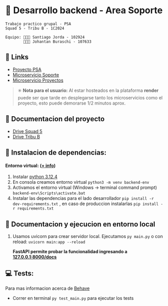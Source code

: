 # 💾 Desarrollo backend - Area Soporte
    Trabajo practico grupal - PSA 
    Squad 5 - Tribu B - 1C2024

    Equipo: 👨🏻‍🦱 Santiago Jorda - 102924
            👨🏻‍🦱 Johantan Buraschi - 107633 


## 🔗 Links 
* [Proyecto PSA](https://psa-management-system.onrender.com/)
* [Microservicio Soporte](https://psa-support-microservice.onrender.com/docs)
* [Microservicio Proyectos](https://psa-project-microservice.onrender.com/docs)
> ✳️ **Nota para el usuario:** Al estar hosteados en la plataforma **render** puede ser que tarde en desplegarse tanto los microservicios como el proyecto, esto puede demorarse 1/2 minutos aprox. 

## 📄 Documentacion del proyecto
* [Drive Squad 5](https://drive.google.com/drive/folders/16KUXoImTK2DJhupSf9I3fHXa1O-lUWv8?usp=drive_link)
* [Drive Tribu B](https://drive.google.com/drive/folders/1kk9sMHNTHK2ZDU2OysbkcFmO0dborEGy?usp=drive_link)

## 🔨 Instalacion de dependencias:

#### Entorno virtual: ([+ info](https://docs.python.org/es/3/library/venv.html)) 

1. Instalar [python 3.12.4](https://www.python.org/)
2. En consola creamos entorno virtual `python3 -m venv backend-env`
3. Activamos el entorno virtual (Windows -> terminal command prompt) `backend-env\Scripts\activate.bat`
4. Instalar las dependencias para el lado desarrollador `pip install -r dev-requirements.txt` , en caso de produccion instalarlas `pip install -r requirements.txt`
<!-- 6. Instalamos Selenium `pip install selenium`  -->

## 📖 Documentacion y ejecucion en entorno local
1. Usamos uvicorn para crear servidor local. Ejecutamos `py main.py` o con reload: `uvicorn main:app --reload`

    **FastAPI permite probar la funcionalidad ingresando a [127.0.0.1:8000/docs](127.0.0.1:8000/docs)**



## 💻 Tests:
Para mas informacion acerca de [Behave](https://behave.readthedocs.io/en/latest/tutorial/#environmental-controls)
* Correr en terminal `py test_main.py` para ejecutar los tests
